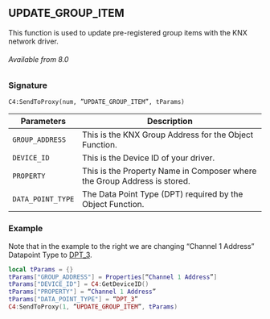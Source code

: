 ## UPDATE\_GROUP\_ITEM

This function is used to update pre-registered group items with the KNX network driver.


###### Available from 8.0


### Signature

`C4:SendToProxy(num, ”UPDATE_GROUP_ITEM”, tParams) `


| Parameters  | Description |
| --- | --- |
| `GROUP_ADDRESS` | This is the KNX Group Address for the Object Function. |
| `DEVICE_ID` | This is the Device ID of your driver. |
| `PROPERTY` | This is the Property Name in Composer where the Group Address is stored. |
| `DATA_POINT_TYPE`  | The Data Point Type (DPT) required by the Object Function. |


### Example

Note that in the example to the right we are changing “Channel 1 Address” Datapoint Type to [DPT\_3][1].


```lua
local tParams = {}
tParams["GROUP_ADDRESS"] = Properties[“Channel 1 Address”]
tParams["DEVICE_ID"] = C4:GetDeviceID()
tParams["PROPERTY"] = “Channel 1 Address”
tParams["DATA_POINT_TYPE"] = “DPT_3”
C4:SendToProxy(1, ”UPDATE_GROUP_ITEM”, tParams)
```

[1]:	https://snap-one.github.io/docs-driverworks-draft/#dpt_3